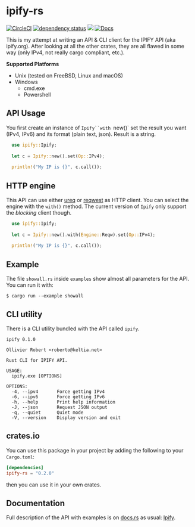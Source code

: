 # ipify-rs

[![CircleCI](https://circleci.com/gh/keltia/ipify-rs/tree/main.svg?style=shield)](https://circleci.com/gh/keltia/ipify-rs/tree/main)
[![dependency status](https://deps.rs/repo/github/keltia/ipify-rs/status.svg)](https://deps.rs/repo/github/keltia/ipify-rs)
[![](https://img.shields.io/crates/v/ipify-rs.svg)](https://crates.io/crates/ipify-rs)
[![Docs](https://docs.rs/ipify-rs/badge.svg)](https://docs.rs/ipify-rs)

This is my attempt at writing an API & CLI client for the IPIFY API (aka ipify.org).  After looking at all the other crates, they are all flawed in some way (only IPv4, not really cargo compliant, etc.).

**Supported Platforms**
* Unix (tested on FreeBSD, Linux and macOS)
* Windows
    * cmd.exe
    * Powershell

## API Usage

You first create an instance of `Ipify``with `new()` set the result you want (IPv4, IPv6) and its format (plain text, json).  Result is a string.

```rs
  use ipify::Ipify;
  
  let c = Ipify::new().set(Op::IPv4);
  
  println!("My IP is {}", c.call());
```

## HTTP engine

This API can use either [ureq] or [reqwest] as HTTP client.  You can select the engine with the `with()` method.  The current version of `Ipify` only support the *blocking* client though.

```rs
  use ipify::Ipify;
  
  let c = Ipify::new().with(Engine::Reqw).set(Op::IPv4);
  
  println!("My IP is {}", c.call());
```

[ureq]: https://docs.rs/crate/ureq/
[reqwest]: https://docs.rs/crate/reqwest/

## Example

The file `showall.rs` inside `examples` show almost all parameters for the API. You can run it with:

    $ cargo run --example showall

## CLI utility

There is a CLI utility bundled with the API called `ipify`. 
```
ipify 0.1.0

Ollivier Robert <roberto@keltia.net>

Rust CLI for IPIFY API.

USAGE:
  ipify.exe [OPTIONS]

OPTIONS:
  -4, --ipv4       Force getting IPv4
  -6, --ipv6       Force getting IPv6
  -h, --help       Print help information
  -J, --json       Request JSON output
  -q, --quiet      Quiet mode
  -V, --version    Display version and exit
```

## crates.io

You can use this package in your project by adding the following
to your `Cargo.toml`:

``` toml
[dependencies]
ipify-rs = "0.2.0"
```
then you can use it in your own crates.

## Documentation

Full description of the API with examples is on [docs.rs] as usual: [Ipify].

[docs.rs]: https://docs.rs/
[Ipify]: https://docs.rs/ipify-rs
